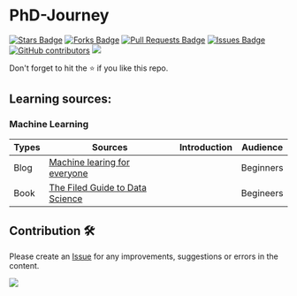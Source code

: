 # PhD-Journey

<a href="https://github.com/goldboy225/research-material/stargazers"><img src="https://img.shields.io/github/stars/goldboy225/research-material" alt="Stars Badge"/></a>
<a href="https://github.com/goldboy225/research-material/network/members"><img src="https://img.shields.io/github/forks/goldboy225/research-material" alt="Forks Badge"/></a>
<a href="https://github.com/goldboy225/research-material/pulls"><img src="https://img.shields.io/github/issues-pr/goldboy225/research-material" alt="Pull Requests Badge"/></a>
<a href="https://github.com/goldboy225/research-material/issues"><img src="https://img.shields.io/github/issues/goldboy225/research-material" alt="Issues Badge"/></a>
<a href="https://github.com/goldboy225/research-material/graphs/contributors"><img alt="GitHub contributors" src="https://img.shields.io/github/contributors/goldboy225/research-material?color=2b9348"></a>
![](https://visitor-badge.glitch.me/badge?page_id=goldboy225/research-material)

Don't forget to hit the :star: if you like this repo.

## Learning sources:

### Machine Learning
| Types | Sources | Introduction| Audience |
|--|--|--|--|
| Blog | [Machine learing for everyone](https://vas3k.com/blog/machine_learning/)  | | Beginners |
| Book | [The Filed Guide to Data Science](https://drive.google.com/file/d/1PI345nxrOutnG4Pu4EI9_pK5ejSjsQlY/view?usp=share_link) | | Begineers |

## Contribution 🛠️
Please create an [Issue](https://github.com/goldboy225/Code-Base-for-Research/issues) for any improvements, suggestions or errors in the content.

![](https://visitor-badge.glitch.me/badge?page_id=goldboy225)
